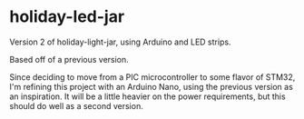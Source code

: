# holiday-led-jar
Version 2 of holiday-light-jar, using Arduino and LED strips.

Based off of a previous version.

Since deciding to move from a PIC microcontroller to some flavor of STM32, I'm refining this project with an Arduino Nano, using the previous version as an inspiration. It will be a little heavier on the power requirements, but this should do well as a second version.

